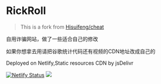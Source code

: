 # RickRoll

> This is a fork from [Hisuifeng/cheat](https://github.com/Hisuifeng/cheat)

自用诈骗网站，做了一些适合自己的修改

如果你想拿去用请把谷歌统计代码还有视频的CDN地址改成自己的

Deployed on Netlify,Static resources CDN by jsDelivr

[![Netlify Status](https://api.netlify.com/api/v1/badges/b7100aef-3923-4887-b079-69516b95127a/deploy-status)](https://app.netlify.com/sites/rickroll-locas/deploys) [![](https://data.jsdelivr.com/v1/package/gh/Locas56227/RickRoll/badge?style=rounded)](https://www.jsdelivr.com/package/gh/Locas56227/RickRoll)
